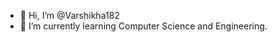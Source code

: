- 👋 Hi, I’m @Varshikha182
- 🌱 I’m currently learning Computer Science and Engineering.

<!---
Varshikha182/Varshikha182 is a ✨ special ✨ repository because its `README.md` (this file) appears on your GitHub profile.
You can click the Preview link to take a look at your changes.
--->
